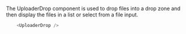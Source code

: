 The UploaderDrop component is used to drop files into a drop zone and then display the files in a list or select from a file input.

```js
	<UploaderDrop />
```